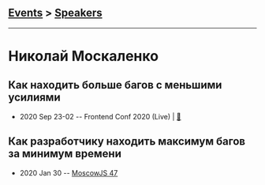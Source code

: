 ## [Events](../README.md) > [Speakers](../speakers.md)
---

# Николай Москаленко

## Как находить больше багов с меньшими усилиями
- 2020 Sep 23-02 -- Frontend Conf 2020 (Live)  | [:notebook:](https://drive.google.com/file/d/19jIbV-xA7G9s_LANargxk0HxabUPGcqX/view)  
## Как разработчику находить максимум багов за минимум времени
- 2020 Jan 30 -- [MoscowJS 47](https://www.youtube.com/watch?v=L2Wi6wEEL4A)    
